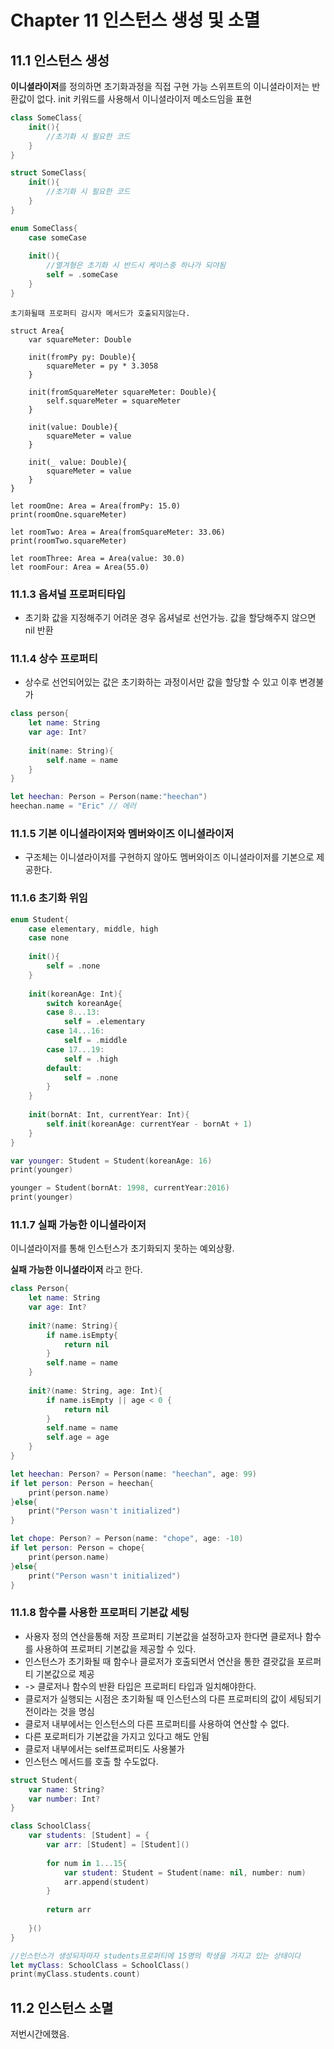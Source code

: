 # Chapter 11 인스턴스 생성 및 소멸

## 11.1 인스턴스 생성
**이니셜라이저**를 정의하면 초기화과정을 직접 구현 가능
스위프트의 이니셜라이저는 반환값이 없다.
init 키워드를 사용해서 이니셜라이저 메소드임을 표현

```swift
class SomeClass{
    init(){
        //초기화 시 필요한 코드
    }
}

struct SomeClass{
    init(){
        //초기화 시 필요한 코드
    }
}

enum SomeClass{
    case someCase
    
    init(){
        //열겨형은 초기화 시 반드시 케이스중 하나가 되야됨
        self = .someCase
    }
}
```

```
초기화될때 프로퍼티 감시자 메서드가 호출되지않는다.
```

```
struct Area{
    var squareMeter: Double
    
    init(fromPy py: Double){
        squareMeter = py * 3.3058
    }
    
    init(fromSquareMeter squareMeter: Double){
        self.squareMeter = squareMeter
    }
    
    init(value: Double){
        squareMeter = value
    }
    
    init(_ value: Double){
        squareMeter = value
    }
}

let roomOne: Area = Area(fromPy: 15.0)
print(roomOne.squareMeter)

let roomTwo: Area = Area(fromSquareMeter: 33.06)
print(roomTwo.squareMeter)

let roomThree: Area = Area(value: 30.0)
let roomFour: Area = Area(55.0)
```

### 11.1.3 옵셔널 프로퍼티타입
* 초기화 값을 지정해주기 어려운 경우 옵셔널로 선언가능. 값을 할당해주지 않으면 nil 반환

### 11.1.4 상수 프로퍼티
* 상수로 선언되어있는 값은 초기화하는 과정이서만 값을 할당할 수 있고 이후 변경불가

```swift
class person{
    let name: String
    var age: Int?
    
    init(name: String){
        self.name = name
    }
}

let heechan: Person = Person(name:"heechan")
heechan.name = "Eric" // 에러
```
### 11.1.5 기본 이니셜라이저와 멤버와이즈 이니셜라이저
* 구조체는 이니셜라이저를 구현하지 않아도 멤버와이즈 이니셜라이저를 기본으로 제공한다.

### 11.1.6 초기화 위임
```swift
enum Student{
    case elementary, middle, high
    case none
    
    init(){
        self = .none
    }
    
    init(koreanAge: Int){
        switch koreanAge{
        case 8...13:
            self = .elementary
        case 14...16:
            self = .middle
        case 17...19:
            self = .high
        default:
            self = .none
        }
    }
    
    init(bornAt: Int, currentYear: Int){
        self.init(koreanAge: currentYear - bornAt + 1)
    }
}

var younger: Student = Student(koreanAge: 16)
print(younger)

younger = Student(bornAt: 1998, currentYear:2016)
print(younger)
```
### 11.1.7 실패 가능한 이니셜라이저
이니셜라이저를 통해 인스턴스가 초기화되지 못하는 예외상황.

**실패 가능한 이니셜라이저** 라고 한다.

```swift
class Person{
    let name: String
    var age: Int?
    
    init?(name: String){
        if name.isEmpty{
            return nil
        }
        self.name = name
    }
    
    init?(name: String, age: Int){
        if name.isEmpty || age < 0 {
            return nil
        }
        self.name = name
        self.age = age
    }
}

let heechan: Person? = Person(name: "heechan", age: 99)
if let person: Person = heechan{
    print(person.name)
}else{
    print("Person wasn't initialized")
}

let chope: Person? = Person(name: "chope", age: -10)
if let person: Person = chope{
    print(person.name)
}else{
    print("Person wasn't initialized")
}

```

### 11.1.8 함수를 사용한 프로퍼티 기본값 세팅
* 사용자 정의 연산을통해 저장 프로퍼티 기본값을 설정하고자 한다면 클로저나 함수를 사용하여 프로퍼티 기본값을 제공할 수 있다.
* 인스턴스가 초기화될 때 함수나 클로저가 호출되면서 연산을 통한 결괏값을 포르퍼티 기본값으로 제공
* -> 클로저나 함수의 반환 타입은 프로퍼티 타입과 일치해야한다.
* 클로저가 실행되는 시점은 초기화될 때 인스턴스의 다른 프로퍼티의 값이 세팅되기 전이라는 것을 명심
* 클로저 내부에서는 인스턴스의 다른 프로퍼티를 사용하여 연산할 수 없다.
* 다른 포로퍼티가 기본값을 가지고 있다고 해도 안됨
* 클로저 내부에서는 self프로퍼티도 사용불가
* 인스턴스 메서드를 호출 할 수도없다.

```swift
struct Student{
    var name: String?
    var number: Int?
}

class SchoolClass{
    var students: [Student] = {
        var arr: [Student] = [Student]()
        
        for num in 1...15{
            var student: Student = Student(name: nil, number: num)
            arr.append(student)
        }
        
        return arr
        
    }()
}

//인스턴스가 생성되자마자 students프로퍼티에 15명의 학생을 가지고 있는 상태이다
let myClass: SchoolClass = SchoolClass()
print(myClass.students.count)
```

## 11.2 인스턴스 소멸
저번시간에했음.
